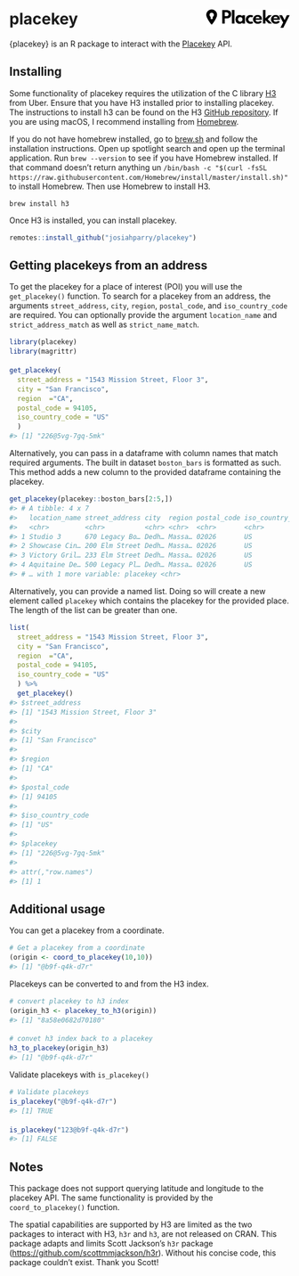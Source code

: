 
<!-- README.md is generated from README.Rmd. Please edit that file -->

# placekey <img src="man/figures/placekey-logo.svg" width = "150px" align="right" />

{placekey} is an R package to interact with the
[Placekey](https://www.placekey.io/) API.

## Installing

Some functionality of placekey requires the utilization of the C library
[H3](https://h3geo.org/) from Uber. Ensure that you have H3 installed
prior to installing placekey. The instructions to install h3 can be
found on the H3 [GitHub repository](https://github.com/uber/H3). If you
are using macOS, I recommend installing from
[Homebrew](https://brew.sh/).

If you do not have homebrew installed, go to [brew.sh](https://brew.sh)
and follow the installation instructions. Open up spotlight search and
open up the terminal application. Run `brew --version` to see if you
have Homebrew installed. If that command doesn’t return anything un
`/bin/bash -c "$(curl -fsSL
https://raw.githubusercontent.com/Homebrew/install/master/install.sh)"`
to install Homebrew. Then use Homebrew to install H3.

``` terminal
brew install h3
```

Once H3 is installed, you can install placekey.

``` r
remotes::install_github("josiahparry/placekey")
```

## Getting placekeys from an address

To get the placekey for a place of interest (POI) you will use the
`get_placekey()` function. To search for a placekey from an address, the
arguments `street_address`, `city`, `region`, `postal_code`, and
`iso_country_code` are required. You can optionally provide the argument
`location_name` and `strict_address_match` as well as
`strict_name_match`.

``` r
library(placekey)
library(magrittr)

get_placekey(
  street_address = "1543 Mission Street, Floor 3",
  city = "San Francisco",
  region  ="CA",
  postal_code = 94105,
  iso_country_code = "US"
  )
#> [1] "226@5vg-7gq-5mk"
```

Alternatively, you can pass in a dataframe with column names that match
required arguments. The built in dataset `boston_bars` is formatted as
such. This method adds a new column to the provided dataframe containing
the placekey.

``` r
get_placekey(placekey::boston_bars[2:5,])
#> # A tibble: 4 x 7
#>   location_name street_address city  region postal_code iso_country_code
#>   <chr>         <chr>          <chr> <chr>  <chr>       <chr>           
#> 1 Studio 3      670 Legacy Bo… Dedh… Massa… 02026       US              
#> 2 Showcase Cin… 200 Elm Street Dedh… Massa… 02026       US              
#> 3 Victory Gril… 233 Elm Street Dedh… Massa… 02026       US              
#> 4 Aquitaine De… 500 Legacy Pl… Dedh… Massa… 02026       US              
#> # … with 1 more variable: placekey <chr>
```

Alternatively, you can provide a named list. Doing so will create a new
element called `placekey` which contains the placekey for the provided
place. The length of the list can be greater than one.

``` r
list(
  street_address = "1543 Mission Street, Floor 3",
  city = "San Francisco",
  region  ="CA",
  postal_code = 94105,
  iso_country_code = "US"
  ) %>% 
  get_placekey()
#> $street_address
#> [1] "1543 Mission Street, Floor 3"
#> 
#> $city
#> [1] "San Francisco"
#> 
#> $region
#> [1] "CA"
#> 
#> $postal_code
#> [1] 94105
#> 
#> $iso_country_code
#> [1] "US"
#> 
#> $placekey
#> [1] "226@5vg-7gq-5mk"
#> 
#> attr(,"row.names")
#> [1] 1
```

## Additional usage

You can get a placekey from a coordinate.

``` r
# Get a placekey from a coordinate
(origin <- coord_to_placekey(10,10))
#> [1] "@b9f-q4k-d7r"
```

Placekeys can be converted to and from the H3 index.

``` r
# convert placekey to h3 index
(origin_h3 <- placekey_to_h3(origin))
#> [1] "8a58e0682d70180"

# convet h3 index back to a placekey 
h3_to_placekey(origin_h3)
#> [1] "@b9f-q4k-d7r"
```

Validate placekeys with `is_placekey()`

``` r
# Validate placekeys 
is_placekey("@b9f-q4k-d7r")
#> [1] TRUE

is_placekey("123@b9f-q4k-d7r")
#> [1] FALSE
```

## Notes

This package does not support querying latitude and longitude to the
placekey API. The same functionality is provided by the
`coord_to_placekey()` function.

The spatial capabilities are supported by H3 are limited as the two
packages to interact with H3, `h3r` and `h3`, are not released on CRAN.
This package adapts and limits Scott Jackson’s `h3r` package
(<https://github.com/scottmmjackson/h3r>). Without his concise code,
this package couldn’t exist. Thank you Scott\!
